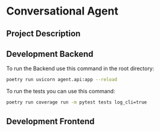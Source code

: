 # Conversational Agent


## Project Description



## Development Backend

To run the Backend use this command in the root directory:

```bash
poetry run uvicorn agent.api:app --reload
```

To run the tests you can use this command:

```bash
poetry run coverage run -m pytest tests log_cli=true
```

## Development Frontend
